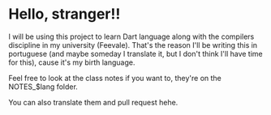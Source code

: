 # Hello, stranger!!

I will be using this project to learn Dart language along with the compilers discipline in my university (Feevale). That's the reason I'll be writing this in portuguese (and maybe someday I translate it, but I don't think I'll have time for this), cause it's my birth language.

Feel free to look at the class notes if you want to, they're on the NOTES_$lang folder.

You can also translate them and pull request hehe.